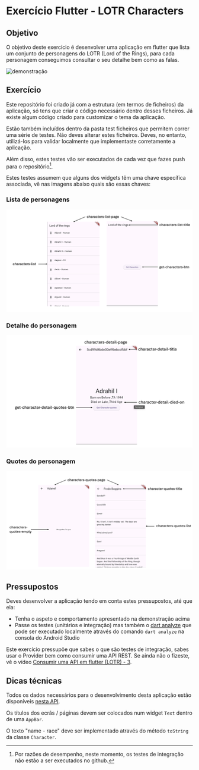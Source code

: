 # Exercício Flutter - LOTR Characters

## Objetivo

O objetivo deste exercício é desenvolver uma aplicação em flutter que lista um conjunto de personagens do LOTR (Lord of the Rings),
para cada personagem conseguimos consultar o seu detalhe bem como as falas.

![demonstração](./docs/demo.gif)

## Exercício

Este repositório foi criado já com a estrutura (em termos de ficheiros) da aplicação, só tens que criar o código necessário
dentro desses ficheiros. Já existe algum código criado para customizar o tema da aplicação.

Estão também incluídos dentro da pasta test ficheiros que permitem correr uma série de testes. Não deves alterar
estes ficheiros. Deves, no entanto, utilizá-los para validar localmente que implementaste corretamente a aplicação.

Além disso, estes testes vão ser executados de cada vez que fazes push para o repositório[^1].

Estes testes assumem que alguns dos widgets têm uma chave específica associada, vê nas imagens abaixo quais são essas chaves:

### Lista de personagens

![chaves dos widgets](./docs/list.png)

### Detalhe do personagem

![chaves dos widgets](./docs/detail.png)

### Quotes do personagem

![chaves dos widgets](./docs/quotes.png)

## Pressupostos

Deves desenvolver a aplicação tendo em conta estes pressupostos, até que ela:
* Tenha o aspeto e comportamento apresentado na demonstração acima
* Passe os testes (unitários e integração) mas também o [dart analyze](https://dart.dev/tools/dart-analyze) que pode ser executado localmente através do comando `dart analyze` na consola do Android Studio

Este exercício pressupõe que sabes o que são testes de integração, sabes usar o Provider bem como consumir uma API REST. Se ainda não o fizeste,
vê o vídeo [Consumir uma API em flutter (LOTR) - 3](https://youtu.be/2ocHgcOILD8?si=RAH6tySna01xdWu0).

## Dicas técnicas

Todos os dados necessários para o desenvolvimento desta aplicação estão disponíveis [nesta API](https://the-one-api.dev).

Os títulos dos ecrãs / páginas devem ser colocados num widget `Text` dentro de uma `AppBar`.

O texto "name - race" deve ser implementado através do método `toString` da classe `Character`.

[^1]: Por razões de desempenho, neste momento, os testes de integração não estão a ser executados no github.